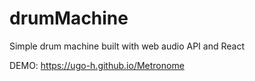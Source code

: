 # drumMachine
Simple drum machine built with web audio API and React

DEMO: https://ugo-h.github.io/Metronome
